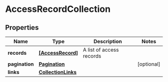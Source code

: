 # AccessRecordCollection

## Properties

Name | Type | Description | Notes
------------ | ------------- | ------------- | -------------
**records** | [**[AccessRecord]**](AccessRecord.md) | A list of access records | 
**pagination** | [**Pagination**](Pagination.md) |  | [optional] 
**links** | [**CollectionLinks**](CollectionLinks.md) |  | 


